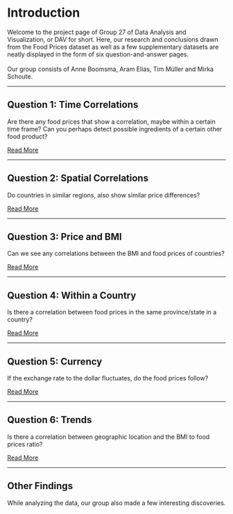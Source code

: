 # Introduction
Welcome to the project page of Group 27 of Data Analysis and Visualization, or DAV for short. Here, our research and conclusions drawn from the Food Prices dataset as well as a few supplementary datasets are neatly displayed in the form of six question-and-answer pages.<br /><br />
Our group consists of Anne Boomsma, Aram Elias, Tim Müller and Mirka Schoute.

<hr />

## Question 1: Time Correlations
Are there any food prices that show a correlation, maybe within a certain time frame? Can you perhaps detect possible ingredients of a certain other food product?

<a href="/DAV/q1">Read More</a><br />

<hr />

## Question 2: Spatial Correlations
Do countries in similar regions, also show similar price differences?

<a href="/DAV/q2">Read More</a><br />

<hr />

## Question 3: Price and BMI
Can we see any correlations between the BMI and food prices of countries?  

<a href="/DAV/q3">Read More</a><br />

<hr />

## Question 4: Within a Country
Is there a correlation between food prices in the same province/state in a country?

<a href="/DAV/q4">Read More</a><br />

<hr />

## Question 5: Currency
If the exchange rate to the dollar fluctuates, do the food prices follow?

<a href="/DAV/q5">Read More</a><br />

<hr />

## Question 6: Trends
Is there a correlation between geographic location and the BMI to food prices ratio?

<a href="/DAV/q6">Read More</a><br />

<hr />

## Other Findings
While analyzing the data, our group also made a few interesting discoveries.
